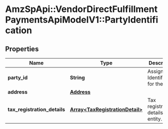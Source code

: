 # AmzSpApi::VendorDirectFulfillmentPaymentsApiModelV1::PartyIdentification

## Properties
Name | Type | Description | Notes
------------ | ------------- | ------------- | -------------
**party_id** | **String** | Assigned Identification for the party. | 
**address** | [**Address**](Address.md) |  | [optional] 
**tax_registration_details** | [**Array&lt;TaxRegistrationDetail&gt;**](TaxRegistrationDetail.md) | Tax registration details of the entity. | [optional] 

